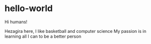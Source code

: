 # hello-world

Hi humans!

Hezagira here, I like basketball and computer science
My passion is in learning all I can to be a better person


